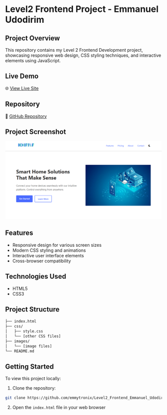 # Level2 Frontend Project - Emmanuel Udodirim

## Project Overview
This repository contains my Level 2 Frontend Development project, showcasing responsive web design, CSS styling techniques, and interactive elements using JavaScript.

## Live Demo
🌐 [View Live Site](https://emmytronix.github.io/Level2_Frontend_Emmanuel_Udodirim/)

## Repository
📁 [GitHub Repository](https://github.com/emmytronix/Level2_Frontend_Emmanuel_Udodirim)

## Project Screenshot
![Project Screenshot](./images/screenshot.PNG)

## Features
- Responsive design for various screen sizes
- Modern CSS styling and animations
- Interactive user interface elements
- Cross-browser compatibility

## Technologies Used
- HTML5
- CSS3

## Project Structure
```
├── index.html
├── css/
│   ├── style.css
│   └── [other CSS files]
├── images/
│   └── [image files]
└── README.md
```

## Getting Started
To view this project locally:

1. Clone the repository:
```bash
git clone https://github.com/emmytronix/Level2_Frontend_Emmanuel_Udodirim.git
```
2. Open the `index.html` file in your web browser

